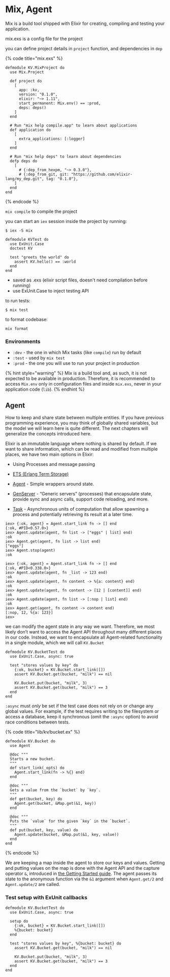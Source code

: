 # Mix, Agent

Mix is a build tool shipped with Elixir for creating, compiling and testing your application.

mix.exs is a config file for the project

you can define project details in `project` function, and dependencies in `dep`

{% code title="mix.exs" %}
```text
defmodule KV.MixProject do
  use Mix.Project

  def project do
    [
      app: :kv,
      version: "0.1.0",
      elixir: "~> 1.11",
      start_permanent: Mix.env() == :prod,
      deps: deps()
    ]
  end

  # Run "mix help compile.app" to learn about applications
  def application do
    [
      extra_applications: [:logger]
    ]
  end

  # Run "mix help deps" to learn about dependencies
  defp deps do
    [
      # {:dep_from_hexpm, "~> 0.3.0"},
      # {:dep_from_git, git: "https://github.com/elixir-lang/my_dep.git", tag: "0.1.0"},
    ]
  end
end
```
{% endcode %}

`mix compile` to compile the project

you can start an `iex` session inside the project by running:

```text
$ iex -S mix
```



```text
defmodule KVTest do
  use ExUnit.Case
  doctest KV

  test "greets the world" do
    assert KV.hello() == :world
  end
end
```

* saved as .exs \(elixir script files, doesn't need compilation before running\)
* use ExUnit.Case to inject testing API

to run tests:

```text
$ mix test
```

to format codebase:

```text
mix format
```



### Environments <a id="environments"></a>

* `:dev` - the one in which Mix tasks \(like `compile`\) run by default
* `:test` - used by `mix test`
* `:prod` - the one you will use to run your project in production

{% hint style="warning" %}
Mix is a build tool and, as such, it is not expected to be available in production. Therefore, it is recommended to access `Mix.env` only in configuration files and inside `mix.exs`, never in your application code \(`lib`\).
{% endhint %}

## Agent

How to keep and share state between multiple entities. If you have previous programming experience, you may think of globally shared variables, but the model we will learn here is quite different. The next chapters will generalize the concepts introduced here.



Elixir is an immutable language where nothing is shared by default. If we want to share information, which can be read and modified from multiple places, we have two main options in Elixir:

* Using Processes and message passing
* [ETS \(Erlang Term Storage\)](http://www.erlang.org/doc/man/ets.html)





* [Agent](https://hexdocs.pm/elixir/Agent.html) - Simple wrappers around state.
* [GenServer](https://hexdocs.pm/elixir/GenServer.html) - “Generic servers” \(processes\) that encapsulate state, provide sync and async calls, support code reloading, and more.
* [Task](https://hexdocs.pm/elixir/Task.html) - Asynchronous units of computation that allow spawning a process and potentially retrieving its result at a later time.



```text
iex> {:ok, agent} = Agent.start_link fn -> [] end
{:ok, #PID<0.57.0>}
iex> Agent.update(agent, fn list -> ["eggs" | list] end)
:ok
iex> Agent.get(agent, fn list -> list end)
["eggs"]
iex> Agent.stop(agent)
:ok
```



```text
iex> {:ok, agent} = Agent.start_link fn -> [] end
{:ok, #PID<0.338.0>}
iex> Agent.update(agent, fn _list -> 123 end)
:ok
iex> Agent.update(agent, fn content -> %{a: content} end)
:ok
iex> Agent.update(agent, fn content -> [12 | [content]] end)
:ok
iex> Agent.update(agent, fn list -> [:nop | list] end)
:ok
iex> Agent.get(agent, fn content -> content end)
[:nop, 12, %{a: 123}]
iex>
```

we can modify the agent state in any way we want. Therefore, we most likely don’t want to access the Agent API throughout many different places in our code. Instead, we want to encapsulate all Agent-related functionality in a single module, which we will call `KV.Bucket`

```text
defmodule KV.BucketTest do
  use ExUnit.Case, async: true

  test "stores values by key" do
    {:ok, bucket} = KV.Bucket.start_link([])
    assert KV.Bucket.get(bucket, "milk") == nil

    KV.Bucket.put(bucket, "milk", 3)
    assert KV.Bucket.get(bucket, "milk") == 3
  end
end
```

`:async` must _only_ be set if the test case does not rely on or change any global values. For example, if the test requires writing to the filesystem or access a database, keep it synchronous \(omit the `:async` option\) to avoid race conditions between tests.

{% code title="lib/kv/bucket.ex" %}
```text
defmodule KV.Bucket do
  use Agent

  @doc """
  Starts a new bucket.
  """
  def start_link(_opts) do
    Agent.start_link(fn -> %{} end)
  end

  @doc """
  Gets a value from the `bucket` by `key`.
  """
  def get(bucket, key) do
    Agent.get(bucket, &Map.get(&1, key))
  end

  @doc """
  Puts the `value` for the given `key` in the `bucket`.
  """
  def put(bucket, key, value) do
    Agent.update(bucket, &Map.put(&1, key, value))
  end
end
```
{% endcode %}

We are keeping a map inside the agent to store our keys and values. Getting and putting values on the map is done with the Agent API and the capture operator `&`, introduced in [the Getting Started guide](https://elixir-lang.org/getting-started/modules-and-functions.html#function-capturing). The agent passes its state to the anonymous function via the `&1` argument when `Agent.get/2` and `Agent.update/2` are called.



### Test setup with ExUnit callbacks <a id="test-setup-with-exunit-callbacks"></a>

```text
defmodule KV.BucketTest do
  use ExUnit.Case, async: true

  setup do
    {:ok, bucket} = KV.Bucket.start_link([])
    %{bucket: bucket}
  end

  test "stores values by key", %{bucket: bucket} do
    assert KV.Bucket.get(bucket, "milk") == nil

    KV.Bucket.put(bucket, "milk", 3)
    assert KV.Bucket.get(bucket, "milk") == 3
  end
end
```

